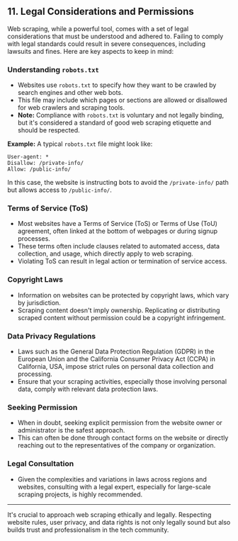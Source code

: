 
## 11. Legal Considerations and Permissions

Web scraping, while a powerful tool, comes with a set of legal considerations that must be understood and adhered to. Failing to comply with legal standards could result in severe consequences, including lawsuits and fines. Here are key aspects to keep in mind:

### Understanding `robots.txt`

-   Websites use `robots.txt` to specify how they want to be crawled by search engines and other web bots.
-   This file may include which pages or sections are allowed or disallowed for web crawlers and scraping tools.
-   **Note:** Compliance with `robots.txt` is voluntary and not legally binding, but it's considered a standard of good web scraping etiquette and should be respected.

**Example:** A typical `robots.txt` file might look like:

```
User-agent: *
Disallow: /private-info/
Allow: /public-info/
```

In this case, the website is instructing bots to avoid the `/private-info/` path but allows access to `/public-info/`.

### Terms of Service (ToS)

-   Most websites have a Terms of Service (ToS) or Terms of Use (ToU) agreement, often linked at the bottom of webpages or during signup processes.
-   These terms often include clauses related to automated access, data collection, and usage, which directly apply to web scraping.
-   Violating ToS can result in legal action or termination of service access.

### Copyright Laws

-   Information on websites can be protected by copyright laws, which vary by jurisdiction.
-   Scraping content doesn't imply ownership. Replicating or distributing scraped content without permission could be a copyright infringement.

### Data Privacy Regulations

-   Laws such as the General Data Protection Regulation (GDPR) in the European Union and the California Consumer Privacy Act (CCPA) in California, USA, impose strict rules on personal data collection and processing.
-   Ensure that your scraping activities, especially those involving personal data, comply with relevant data protection laws.

### Seeking Permission

-   When in doubt, seeking explicit permission from the website owner or administrator is the safest approach.
-   This can often be done through contact forms on the website or directly reaching out to the representatives of the company or organization.

### Legal Consultation

-   Given the complexities and variations in laws across regions and websites, consulting with a legal expert, especially for large-scale scraping projects, is highly recommended.

----------

It's crucial to approach web scraping ethically and legally. Respecting website rules, user privacy, and data rights is not only legally sound but also builds trust and professionalism in the tech community.
